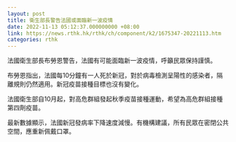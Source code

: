 ```yaml
---
layout: post
title: 衛生部長警告法國或面臨新一波疫情
date: 2022-11-13 05:12:37.000000000 +08:00
link: https://news.rthk.hk/rthk/ch/component/k2/1675347-20221113.htm
categories: rthk
---
```


法國衛生部長布勞恩警告，法國有可能面臨新一波疫情，呼籲民眾保持謹慎。 

布勞恩指出，法國每10分鐘有一人死於新冠，對於病毒檢測呈陽性的感染者，隔離規則仍然適用。新冠疫苗接種目標也沒有變化。 

法國衛生部自10月起，對高危群組發起秋季疫苗接種運動，希望為高危群組接種第四劑疫苗。

最新數據顯示，法國新冠發病率下降速度減慢。有機構建議，所有民眾在密閉公共空間，應重新佩戴口罩。
